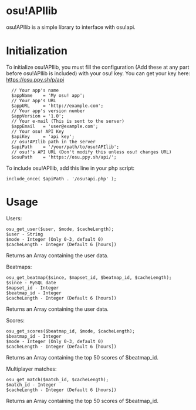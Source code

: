 osu!APIlib
===========

osu!APIlib is a simple library to interface with osu!api.

Initialization
==============

To initialize osu!APIlib, you must fill the configuration (Add these at any part before osu!APIlib is included) with your osu! key. You can get your key here: https://osu.ppy.sh/p/api

````
  // Your app's name
  $appName    = 'My osu! app';
  // Your app's URL
  $appURL     = 'http://example.com';
  // Your app's version number
  $appVersion = '1.0';
  // Your e-mail (This is sent to the server)
  $appEmail   = 'user@example.com';
  // Your osu! API Key
  $apiKey     = 'api key';
  // osu!APIlib path in the server
  $apiPath    = '/your/path/to/osu!APIlib';
  // osu!'s API URL (Don't modify this unless osu! changes URL)
  $osuPath    = 'https://osu.ppy.sh/api/';
````

To include osu!APIlib, add this line in your php script:
````
include_once( $apiPath . '/osu!api.php' );
````

Usage
=====

Users:
````
osu_get_user($user, $mode, $cacheLength);
$user - String
$mode - Integer (Only 0-3, default 0)
$cacheLength - Integer (Default 6 [hours])
````
Returns an Array containing the user data.

Beatmaps:
````
osu_get_beatmap($since, $mapset_id, $beatmap_id, $cacheLength);
$since - MySQL date
$mapset_id - Integer
$beatmap_id - Integer
$cacheLength - Integer (Default 6 [hours])
````
Returns an Array containing the user data.

Scores:
````
osu_get_scores($beatmap_id, $mode, $cacheLength);
$beatmap_id - Integer
$mode - Integer (Only 0-3, default 0)
$cacheLength - Integer (Default 6 [hours])
````
Returns an Array containing the top 50 scores of $beatmap_id.

Multiplayer matches:
````
osu_get_match($match_id, $cacheLength);
$match_id - Integer
$cacheLength - Integer (Default 6 [hours])
````
Returns an Array containing the top 50 scores of $beatmap_id.

